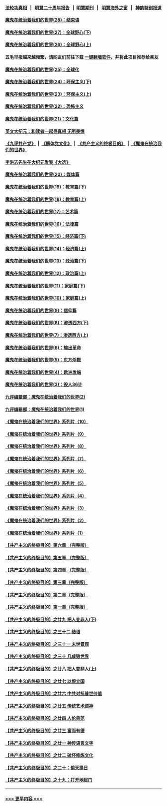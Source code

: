 #### [法轮功真相](https://github.com/gfw-breaker/truth/blob/master/README.md?t=0) &nbsp;&nbsp;|&nbsp;&nbsp; [明慧二十周年报告](https://github.com/gfw-breaker/mh-reports/blob/master/README.md?t=0) &nbsp;&nbsp;|&nbsp;&nbsp;[明慧期刊](https://github.com/gfw-breaker/mh-qikan) &nbsp;&nbsp;|&nbsp;&nbsp; [明慧海外之窗](https://github.com/gfw-breaker/mh-news/blob/master/README.md?t=0) &nbsp;&nbsp;|&nbsp;&nbsp; [神韵特别报道](https://github.com/gfw-breaker/mh-news/blob/master/shenyun.md?t=0)
#### [魔鬼在统治着我们的世界(28)：结束语](../pages/nsc422/n10936246.md?t=06130752) 
#### [魔鬼在统治着我们的世界(27)：全球野心(下)](../pages/nsc422/n10928319.md?t=06130752) 
#### [魔鬼在统治着我们的世界(26)：全球野心(上)](../pages/nsc422/n10900318.md?t=06130752) 
#### 五毛举报越来越频繁，请网友们前往下载 [一键翻墙软件](https://github.com/gfw-breaker/ssr-accounts)，并将此项目推荐给亲友
#### [魔鬼在统治着我们的世界(25)：全球化](../pages/nsc422/n10788205.md?t=06130752) 
#### [魔鬼在统治着我们的世界(24)：环保主义(下)](../pages/nsc422/n10695307.md?t=06130752) 
#### [魔鬼在统治着我们的世界(23)：环保主义(上)](../pages/nsc422/n10688613.md?t=06130752) 
#### [魔鬼在统治着我们的世界(22)：恐怖主义](../pages/nsc422/n10614727.md?t=06130752) 
#### [魔鬼在统治着我们的世界(21)：文化篇](../pages/nsc422/n10597706.md?t=06130752) 
#### [英文大纪元：和读者一起寻真相 无所畏惧](../pages/nsc422/n12542027.md?t=06130752) 
#### [《九评共产党》](https://github.com/begood0513/9ping.md/blob/master/README.md) &nbsp;|&nbsp; [《解体党文化》](../../../../jtdwh.md/blob/master/README.md)  &nbsp;|&nbsp; [《共产主义的终极目的》](../../../../gczydzjmd.md/blob/master/README.md) &nbsp;|&nbsp; [《魔鬼在统治我们的世界》](../../../../mgztzwmdsj.md/blob/master/README.md) 
#### [李洪志先生在大纪元发表《大选》](../pages/nsc422/n12534746.md?t=06130752) 
#### [魔鬼在统治着我们的世界(20)：媒体篇](../pages/nsc422/n10586579.md?t=06130752) 
#### [魔鬼在统治着我们的世界(19)：教育篇(下)](../pages/nsc422/n10564808.md?t=06130752) 
#### [魔鬼在统治着我们的世界(18)：教育篇(上)](../pages/nsc422/n10526970.md?t=06130752) 
#### [魔鬼在统治着我们的世界(17)：艺术篇](../pages/nsc422/n10499093.md?t=06130752) 
#### [魔鬼在统治着我们的世界(16)：法律篇](../pages/nsc422/n10485969.md?t=06130752) 
#### [魔鬼在统治着我们的世界(15)：经济篇(下)](../pages/nsc422/n10469975.md?t=06130752) 
#### [魔鬼在统治着我们的世界(14)：经济篇(上)](../pages/nsc422/n10457370.md?t=06130752) 
#### [魔鬼在统治着我们的世界(13)：政治篇(下)](../pages/nsc422/n10448270.md?t=06130752) 
#### [魔鬼在统治着我们的世界(12)：政治篇(上)](../pages/nsc422/n10444576.md?t=06130752) 
#### [魔鬼在统治着我们的世界(11)：家庭篇(下)](../pages/nsc422/n10440961.md?t=06130752) 
#### [魔鬼在统治着我们的世界(10)：家庭篇(上)](../pages/nsc422/n10435448.md?t=06130752) 
#### [魔鬼在统治着我们的世界(9)：信仰篇](../pages/nsc422/n10432159.md?t=06130752) 
#### [魔鬼在统治着我们的世界(8)：渗透西方(下)](../pages/nsc422/n10429603.md?t=06130752) 
#### [魔鬼在统治着我们的世界(7)：渗透西方(上)](../pages/nsc422/n10426013.md?t=06130752) 
#### [魔鬼在统治着我们的世界(6)：输出革命](../pages/nsc422/n10421536.md?t=06130752) 
#### [魔鬼在统治着我们的世界(5)：东方杀戮](../pages/nsc422/n10417707.md?t=06130752) 
#### [魔鬼在统治着我们的世界(4)：欧洲发端](../pages/nsc422/n10414890.md?t=06130752) 
#### [魔鬼在统治着我们的世界(3)：毁人36计](../pages/nsc422/n10411583.md?t=06130752) 
#### [九评编辑部：魔鬼在统治着我们的世界(2)](../pages/nsc422/n10410036.md?t=06130752) 
#### [九评编辑部：魔鬼在统治着我们的世界(1)](../pages/nsc422/n10406825.md?t=06130752) 
#### [《魔鬼在统治着我们的世界》系列片（10）](../pages/nsc422/n12292670.md?t=06130752) 
#### [《魔鬼在统治着我们的世界》系列片（9）](../pages/nsc422/n12290859.md?t=06130752) 
#### [《魔鬼在统治着我们的世界》系列片（8）](../pages/nsc422/n12287445.md?t=06130752) 
#### [《魔鬼在统治着我们的世界》系列片（7）](../pages/nsc422/n12283425.md?t=06130752) 
#### [《魔鬼在统治着我们的世界》系列片（6）](../pages/nsc422/n12282314.md?t=06130752) 
#### [《魔鬼在统治着我们的世界》系列片（5）](../pages/nsc422/n12281419.md?t=06130752) 
#### [《魔鬼在统治着我们的世界》系列片（4）](../pages/nsc422/n12274024.md?t=06130752) 
#### [《魔鬼在统治着我们的世界》系列片（3）](../pages/nsc422/n12271322.md?t=06130752) 
#### [《魔鬼在统治着我们的世界》系列片（2）](../pages/nsc422/n12269049.md?t=06130752) 
#### [《魔鬼在统治着我们的世界》系列片（1）](../pages/nsc422/n12267575.md?t=06130752) 
#### [【共产主义的终极目的】第六章 （完整版）](../pages/nsc422/n11428913.md?t=06130752) 
#### [【共产主义的终极目的】第五章 （完整版）](../pages/nsc422/n11428912.md?t=06130752) 
#### [【共产主义的终极目的】第四章 （完整版）](../pages/nsc422/n11428907.md?t=06130752) 
#### [【共产主义的终极目的】第三章（完整版）](../pages/nsc422/n11428848.md?t=06130752) 
#### [【共产主义的终极目的】第二章（完整版）](../pages/nsc422/n11428831.md?t=06130752) 
#### [【共产主义的终极目的】第一章（完整版）](../pages/nsc422/n11417651.md?t=06130752) 
#### [【共产主义的终极目的】之廿九 把人变非人(下)](../pages/nsc422/n11344140.md?t=06130752) 
#### [【共产主义的终极目的】之三十二 结语](../pages/nsc422/n11360535.md?t=06130752) 
#### [【共产主义的终极目的】之三十一 末世景观](../pages/nsc422/n11351129.md?t=06130752) 
#### [【共产主义的终极目的】之三十 几成狼世界](../pages/nsc422/n11348280.md?t=06130752) 
#### [【共产主义的终极目的】之廿八 把人变非人(上)](../pages/nsc422/n11340492.md?t=06130752) 
#### [【共产主义的终极目的】之廿七 以恨立国](../pages/nsc422/n11336944.md?t=06130752) 
#### [【共产主义的终极目的】之廿六 中共对抗普世价值](../pages/nsc422/n11324785.md?t=06130752) 
#### [【共产主义的终极目的】之廿五 传统艺术颂神](../pages/nsc422/n11296396.md?t=06130752) 
#### [【共产主义的终极目的】之廿四 人伦典范](../pages/nsc422/n11296397.md?t=06130752) 
#### [【共产主义的终极目的】之廿三 富而有德](../pages/nsc422/n11283598.md?t=06130752) 
#### [【共产主义的终极目的】之廿一 神传语言文字](../pages/nsc422/n11263265.md?t=06130752) 
#### [【共产主义的终极目的】之廿二 破坏修炼文化](../pages/nsc422/n11245728.md?t=06130752) 
#### [【共产主义的终极目的】之二十：偷天换日](../pages/nsc422/n11238846.md?t=06130752) 
#### [【共产主义的终极目的】之十九：打开地狱门](../pages/nsc422/n11206376.md?t=06130752) 

----
#### [ >>> 更早内容 <<< ](../indexes/nsc422-earlier.md)
